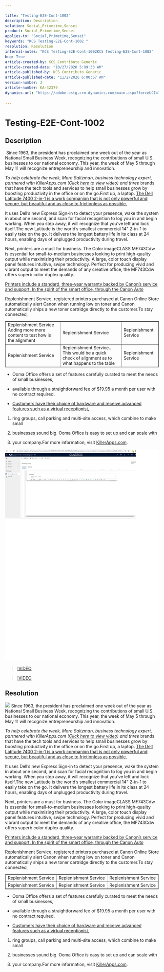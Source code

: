 ```yaml
---

title: "Testing-E2E-Cont-1002"  
description: Description  
solution: Social,Primetime,Sensei  
product: Social,Primetime,Sensei  
applies-to: "Social,Primetime,Sensei"  
keywords: "KCS Testing-E2E-Cont-1002 "  
resolution: Resolution  
internal-notes: "KCS Testing-E2E-Cont-1002KCS Testing-E2E-Cont-1002"  
bug: True  
article-created-by: KCS_Contributo Generic  
article-created-date: "10/27/2020 5:09:33 AM"  
article-published-by: KCS_Contributo Generic  
article-published-date: "11/2/2020 6:00:57 AM"  
version-number: 3  
article-number: KA-32379  
dynamics-url: "https://adobe-estg.crm.dynamics.com/main.aspx?forceUCI=1&pagetype=entityrecord&etn=knowledgearticle&id=4a992997-1218-eb11-a813-002248049f6d"

---
```


# Testing-E2E-Cont-1002

## Description

 Since 1963, the president has proclaimed one week out of the year as National Small Business Week, recognizing the contributions of small U.S. businesses to our national economy. This year, the week of May 5 through May 11 will recognize entrepreneurship and innovation.

*To help celebrate the week, Marc Saltzman, business technology expert, partnered with KillerApps.com ([Click here to view video](https://killerapps.tv/small-business-week-2019-with-marc-saltzman/)) and three* brands that have the tech tools and services to help small businesses grow by boosting productivity in the office or on the go.First up, a laptop. <u>The Dell Latitude 7400 2-in-1 is a work companion that is not only powerful and secure, but beautiful and as close to frictionless as possible.</u>


It uses Dell’s new Express Sign-in to detect your presence, wake the system in about one second, and scan for facial recognition to log you in and begin working. When you step away, it will recognize that you’ve left and lock itself.The new Latitude is the world’s smallest commercial 14" 2-in-1 to easily take on the go. It delivers the longest battery life in its class at 24 hours, enabling days of unplugged productivity during travel.



Next, printers are a must for business. The Color imageCLASS MF743Cdw is essential for small-to-medium businesses looking to print high-quality output while maximizing their productivity. A large, color touch display panel features intuitive, swipe technology. Perfect for producing vivid and vibrant output to meet the demands of any creative office, the MF743Cdw offers superb color duplex quality. 

[Printers include a standard, three-year warranty backed by Canon’s service and support. In the spirit of the smart office, through the Canon Auto](https://adobe.com)

Replenishment Service, registered printers purchased at Canon Online Store automatically alert Canon when running low on toner and Canon automatically ships a new toner cartridge directly to the customer.To stay connected,


<table border="1" cellpadding="1" cellspacing="0">
 <tbody>
  <tr>
   <td>Replenishment Service Adding more more content to test how is the alignment</td>
   <td>Replenishment Service</td>
   <td>Replenishment Service</td>
  </tr>
  <tr>
   <td>Replenishment Service</td>
   <td>Replenishment Service.. This would be a quick check of alignment as to what happens to the table</td>
   <td>Replenishment Service</td>
  </tr>
 </tbody>
</table>



*   Ooma Office offers a set of features carefully curated to meet the needs of small businesses, 
 
*   available through a straightforward fee of $19.95 a month per user with no contract required. 
 
*   <u>Customers have their choice of hardware and receive advanced features such as a virtual receptionist, </u>




1.  ring groups, call parking and multi-site access, which combine to make small
 
2.  businesses sound big. Ooma Office is easy to set up and can scale with 
 
3.  your company.For more information, visit [KillerApps.com](http://www.killerapps.com/). 




![](assets/___4b992997-1218-eb11-a813-002248049f6d___.png)

>[!VIDEO](https://video.tv.adobe.com/v/18696?quality=9&learn=on )

>[!VIDEO](https://platform.twitter.com/widgets/tweet_button.96fd96193cc66c3e11d4c5e4c7c7ec97.en.html#dnt=false&id=twitter-widget-0&lang=en&original_referer=https://www.copyrightfreecontent.com/computers/tech-tools-that-can-help-your-small-business-grow-2/&size=m&text=Tech%20Tools%20That%20Can%20Help%20Your%20Small%20Business%20Grow%20%C2%AB%20Copyright%20Free%20Content&time=1603698835435&type=share&url=https://www.copyrightfreecontent.com/computers/tech-tools-that-can-help-your-small-business-grow-2/&via=newsusaupdates )

## Resolution

![](https://adobe.sharepoint.com/sites/D365Attachments-Non-Prod/knowledgearticle/Testing-E2E-Cont-1002_82A9DDF65117EB11A813002248049F6D/Article_Form.png) Since 1963, the president has proclaimed one week out of the year as National Small Business Week, recognizing the contributions of small U.S. businesses to our national economy. This year, the week of May 5 through May 11 will recognize entrepreneurship and innovation.

*To help celebrate the week, Marc Saltzman, business technology expert, partnered with KillerApps.com ([Click here to view video](https://killerapps.tv/small-business-week-2019-with-marc-saltzman/)) and three* brands that have the tech tools and services to help small businesses grow by boosting productivity in the office or on the go.First up, a laptop. <u>The Dell Latitude 7400 2-in-1 is a work companion that is not only powerful and secure, but beautiful and as close to frictionless as possible.</u>


It uses Dell’s new Express Sign-in to detect your presence, wake the system in about one second, and scan for facial recognition to log you in and begin working. When you step away, it will recognize that you’ve left and lock itself.The new Latitude is the world’s smallest commercial 14" 2-in-1 to easily take on the go. It delivers the longest battery life in its class at 24 hours, enabling days of unplugged productivity during travel.



Next, printers are a must for business. The Color imageCLASS MF743Cdw is essential for small-to-medium businesses looking to print high-quality output while maximizing their productivity. A large, color touch display panel features intuitive, swipe technology. Perfect for producing vivid and vibrant output to meet the demands of any creative office, the MF743Cdw offers superb color duplex quality.

[Printers include a standard, three-year warranty backed by Canon’s service and support. In the spirit of the smart office, through the Canon Auto](https://adobe.com)

Replenishment Service, registered printers purchased at Canon Online Store automatically alert Canon when running low on toner and Canon automatically ships a new toner cartridge directly to the customer.To stay connected,


<table border="1" cellpadding="1" cellspacing="0">
 <tbody>
  <tr>
   <td>Replenishment Service</td>
   <td>Replenishment Service</td>
   <td>Replenishment Service</td>
  </tr>
  <tr>
   <td>Replenishment Service</td>
   <td>Replenishment Service</td>
   <td>Replenishment Service</td>
  </tr>
 </tbody>
</table>



*   Ooma Office offers a set of features carefully curated to meet the needs of small businesses,
 
*   available through a straightforward fee of $19.95 a month per user with no contract required.
 
*   <u>Customers have their choice of hardware and receive advanced features such as a virtual receptionist, </u>




1.  ring groups, call parking and multi-site access, which combine to make small
 
2.  businesses sound big. Ooma Office is easy to set up and can scale with
 
3.  your company.For more information, visit [KillerApps.com](http://www.killerapps.com/). 



